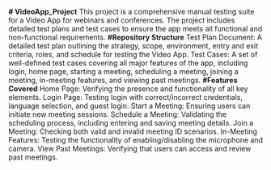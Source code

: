 **# VideoApp_Project**
This project is a comprehensive manual testing suite for a Video App for webinars and conferences. The project includes detailed test plans and test cases to ensure the app meets all functional and non-functional requirements.
**#Repository Structure**
Test Plan Document: A detailed test plan outlining the strategy, scope, environment, entry and exit criteria, roles, and schedule for testing the Video App.
Test Cases: A set of well-defined test cases covering all major features of the app, including login, home page, starting a meeting, scheduling a meeting, joining a meeting, in-meeting features, and viewing past meetings.
**#Features Covered**
Home Page: Verifying the presence and functionality of all key elements.
Login Page: Testing login with correct/incorrect credentials, language selection, and guest login.
Start a Meeting: Ensuring users can initiate new meeting sessions.
Schedule a Meeting: Validating the scheduling process, including entering and saving meeting details.
Join a Meeting: Checking both valid and invalid meeting ID scenarios.
In-Meeting Features: Testing the functionality of enabling/disabling the microphone and camera.
View Past Meetings: Verifying that users can access and review past meetings.
